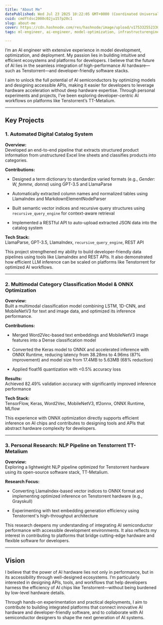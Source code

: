 ```yaml
---
title: "About Me"
datePublished: Wed Jul 23 2025 10:22:05 GMT+0000 (Coordinated Universal Time)
cuid: cmdftdsc2000c02ju157p20c1
slug: about-me
cover: https://cdn.hashnode.com/res/hashnode/image/upload/v1753325523301/926155b5-8f8d-4c61-97e2-31c1dd4d94a4.png
tags: ml-engineer, ai-engineer, model-optimization, infrastructurengineer

---
```


I’m an AI engineer with extensive experience in model development, optimization, and deployment. My passion lies in building intuitive and efficient ecosystems and platforms for developers. I believe that the future of AI lies in the seamless integration of high-performance AI hardware—such as Tenstorrent—and developer-friendly software stacks.

I aim to unlock the full potential of AI semiconductors by optimizing models and designing accessible APIs, making it easier for developers to leverage hardware acceleration without deep hardware expertise. Through personal experiments and projects, I’ve been exploring developer-centric AI workflows on platforms like Tenstorrent’s TT-Metalium.

---

## Key Projects

### 1\. Automated Digital Catalog System

**Overview:**  
Developed an end-to-end pipeline that extracts structured product information from unstructured Excel line sheets and classifies products into categories.

**Contributions:**

* Designed a term dictionary to standardize varied formats (e.g., *Gender: W, femme, donna*) using GPT-3.5 and LlamaParse
    
* Automatically extracted column names and normalized tables using LlamaIndex and MarkdownElementNodeParser
    
* Built semantic vector indices and recursive query structures using `recursive_query_engine` for context-aware retrieval
    
* Implemented a RESTful API to auto-upload extracted JSON data into the catalog system
    

**Tech Stack:**  
LlamaParse, GPT-3.5, LlamaIndex, `recursive_query_engine`, REST API

This project strengthened my ability to build developer-friendly data pipelines using tools like LlamaIndex and REST APIs. It also demonstrated how efficient LLM inference can be scaled on platforms like Tenstorrent for optimized AI workflows.

---

### 2\. Multimodal Category Classification Model & ONNX Optimization

**Overview:**  
Built a multimodal classification model combining LSTM, 1D-CNN, and MobileNetV3 for text and image data, and optimized its inference performance.

**Contributions:**

* Merged Word2Vec-based text embeddings and MobileNetV3 image features into a Dense classification model
    
* Converted the Keras model to ONNX and accelerated inference with ONNX Runtime, reducing latency from 38.28ms to 4.96ms (87% improvement) and model size from 17.4MB to 5.63MB (68% reduction)
    
* Applied float16 quantization with &lt;0.5% accuracy loss
    

**Results:**  
Achieved 82.49% validation accuracy with significantly improved inference performance

**Tech Stack:**  
TensorFlow, Keras, Word2Vec, MobileNetV3, tf2onnx, ONNX Runtime, MLflow

This experience with ONNX optimization directly supports efficient inference on AI chips and contributes to designing tools and APIs that abstract hardware complexity for developers.

---

### 3\. Personal Research: NLP Pipeline on Tenstorrent TT-Metalium

**Overview:**  
Exploring a lightweight NLP pipeline optimized for Tenstorrent hardware using its open-source software stack, TT-Metalium.

**Research Focus:**

* Converting LlamaIndex-based vector indices to ONNX format and implementing optimized inference on Tenstorrent hardware (e.g., Grayskull)
    
* Experimenting with text embedding generation efficiency using Tenstorrent's high-throughput architecture
    

This research deepens my understanding of integrating AI semiconductor performance with accessible development environments. It also reflects my interest in contributing to platforms that bridge cutting-edge hardware and flexible software for developers.

---

## Vision

I believe that the power of AI hardware lies not only in performance, but in its accessibility through well-designed ecosystems. I’m particularly interested in designing APIs, tools, and workflows that help developers harness the efficiency of AI chips like Tenstorrent—without being burdened by low-level hardware details.

Through hands-on experimentation and practical deployments, I aim to contribute to building integrated platforms that connect innovative AI hardware and developer-friendly software, and to collaborate with AI semiconductor designers to shape the next generation of AI systems.
